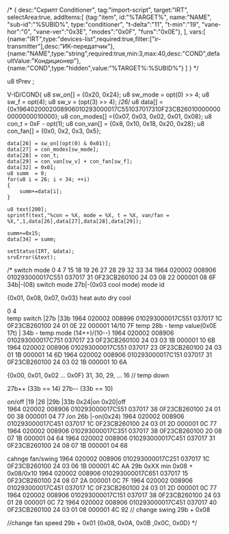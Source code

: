 /*
{
	desc:"Скрипт Conditioner",
	tag:"import-script",
	target:"IRT",
	selectArea:true,
	addItems:[
		{tag:"item", id:"%TARGET%", name:"NAME", "sub-id":"%SUBID%", type:"conditioner", "t-delta":"11", "t-min":"19", "vane-hor":"0", "vane-ver":"0x3E", "modes":"0x0F", "funs":"0x0E"},
	],
	vars:[
		{name:"IRT",type:"devices-list",required:true,filter:["ir-transmitter"],desc:"ИК-передатчик"},
		{name:"NAME",type:"string",required:true,min:3,max:40,desc:"COND",defaultValue:"Кондиционер"},
		{name:"COND",type:"hidden",value:"%TARGET%:%SUBID%"}
	]
}
*/


u8 tPrev ;

V-ID/COND{
	u8 sw_on[]	 	= {0x20, 0x24};
	u8 sw_mode 		= opt(0) >> 4;
	u8 sw_f     		= opt(4);
	u8 sw_v    	 	= (opt(3) >> 4);								 /*26*/
	u8 data[] 		        = {0x1964020002008906010293000017C551037017310F23CB260100000000000000010000};
	u8 con_modes[] 	={0x07, 0x03, 0x02, 0x01, 0x08};
	u8 con_t	        	= 0xF - opt(1);
	u8 con_van[]		= {0x8, 0x10, 0x18, 0x20, 0x28};
	u8 con_fan[]		= {0x0, 0x2, 0x3, 0x5};

	data[26] = sw_on[(opt(0) & 0x01)];
	data[27] = con_modes[sw_mode];
	data[28] = con_t;
	data[29] = con_van[sw_v] + con_fan[sw_f];
	data[32] = 0x01;
	u8 summ  = 0;
	for(u8 i = 26; i < 34; ++i)
	{
		summ+=data[i];
	}

	u8 text[200];
	sprintf(text,"%con = %X, mode = %X, t = %X, van/fan = %X,",1,data[26],data[27],data[28],data[29]);

	summ+=0x15;
	data[34] = summ;

	setStatus(IRT, &data);
	srvError(&text); 


/*
switch mode
0		  4		 7			 	 15		18 19			   26 27 28	29	   32 33 34
1964 020002 008906 010293000017C551 037017 31 0F23CB260100 24 03 08 22 000001  08 6F	34b|-(08) switch mode	27b|-(0x03 cool mode) mode id

{0x01, 0x08, 0x07, 0x03}
 heat  auto  dry   cool

0		  4			
temp switch													 |27b		 |33b
1964 020002 008996 010293000017C551 037017 1C 0F23CB260100 24 01 0E 22 000001 14/10 7F	temp 28b - temp value(0x0E 17t) | 34b - temp mode (14++)/(10--)
1964 020002 008906 010293000017C751 037017 23 0F23CB260100 24 03 03 1B 000001 10 6B
1964 020002 008906 010293000017C551 037017 23 0F23CB260100 24 03 01 1B 000001 14 6D
1964 020002 008906 010293000017C151 037017 31 0F23CB260100 24 03 02 1B 000001 10 6A

{0x00, 0x01, 0x02 ... 0x0F}
  31,   30,   29, ...  16
// temp down

27b++ (33b == 14)
27b-- (33b == 10) 


on/off
										   |19			   |26 		|29b	  |33b				0x24|on		0x20|off  
1964 020002 008906 010293000017C551 037017 38 0F23CB260100 24 01 00 38 000001 04 77	/on 26b |-on(0x24)
1964 020002 008906 010293000017C451 037017 1C 0F23CB260100 24 03 01 2D 000001 0C 77
1964 020002 008906 010293000017C351 037017 38 0F23CB260100 20 08 07 1B 000001 04 64
1964 020002 008906 010293000017C451 037017 31 0F23CB260100 24 08 07 1B 000001 04 68  


cahnge fan/swing
1964 020002 008906 010293000017C251 037017 1C 0F23CB260100 24 03 06 1B 000001 4C AA    29b 0xXX min 0x08 + 0x08/0x10 
1964 020002 008906 010293000017C651 037017 15 0F23CB260100 24 08 07 2A 000001 0C 7F
1964 020002 008906 010293000017C451 037017 1C 0F23CB260100 24 03 01 2D 000001 0C 77
1964 020002 008906 010293000017C151 037017 38 0F23CB260100 24 03 01 28 000001 0C 72
1964 020002 008906 010293000017C451 037017 40 0F23CB260100 24 03 01 08 000001 4C 92
// change swing
29b + 0x08

//change fan speed
29b + 0x01
{0x08, 0x0A, 0x0B ,0x0C, 0x0D}
*/
